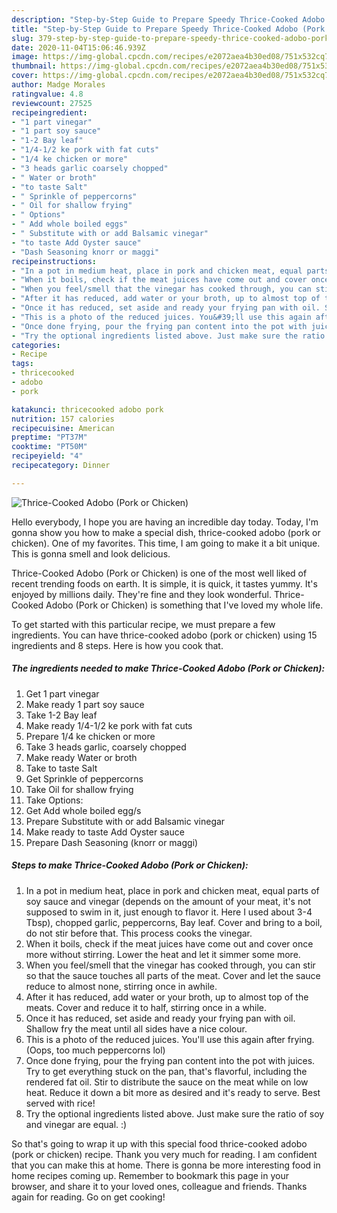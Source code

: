 ```yaml
---
description: "Step-by-Step Guide to Prepare Speedy Thrice-Cooked Adobo (Pork or Chicken)"
title: "Step-by-Step Guide to Prepare Speedy Thrice-Cooked Adobo (Pork or Chicken)"
slug: 379-step-by-step-guide-to-prepare-speedy-thrice-cooked-adobo-pork-or-chicken
date: 2020-11-04T15:06:46.939Z
image: https://img-global.cpcdn.com/recipes/e2072aea4b30ed08/751x532cq70/thrice-cooked-adobo-pork-or-chicken-recipe-main-photo.jpg
thumbnail: https://img-global.cpcdn.com/recipes/e2072aea4b30ed08/751x532cq70/thrice-cooked-adobo-pork-or-chicken-recipe-main-photo.jpg
cover: https://img-global.cpcdn.com/recipes/e2072aea4b30ed08/751x532cq70/thrice-cooked-adobo-pork-or-chicken-recipe-main-photo.jpg
author: Madge Morales
ratingvalue: 4.8
reviewcount: 27525
recipeingredient:
- "1 part vinegar"
- "1 part soy sauce"
- "1-2 Bay leaf"
- "1/4-1/2 ke pork with fat cuts"
- "1/4 ke chicken or more"
- "3 heads garlic coarsely chopped"
- " Water or broth"
- "to taste Salt"
- " Sprinkle of peppercorns"
- " Oil for shallow frying"
- " Options"
- " Add whole boiled eggs"
- " Substitute with or add Balsamic vinegar"
- "to taste Add Oyster sauce"
- "Dash Seasoning knorr or maggi"
recipeinstructions:
- "In a pot in medium heat, place in pork and chicken meat, equal parts of soy sauce and vinegar (depends on the amount of your meat, it&#39;s not supposed to swim in it, just enough to flavor it. Here I used about 3-4 Tbsp), chopped garlic, peppercorns, Bay leaf. Cover and bring to a boil, do not stir before that. This process cooks the vinegar."
- "When it boils, check if the meat juices have come out and cover once more without stirring. Lower the heat and let it simmer some more."
- "When you feel/smell that the vinegar has cooked through, you can stir so that the sauce touches all parts of the meat. Cover and let the sauce reduce to almost none, stirring once in awhile."
- "After it has reduced, add water or your broth, up to almost top of the meats. Cover and reduce it to half, stirring once in a while."
- "Once it has reduced, set aside and ready your frying pan with oil. Shallow fry the meat until all sides have a nice colour."
- "This is a photo of the reduced juices. You&#39;ll use this again after frying. (Oops, too much peppercorns lol)"
- "Once done frying, pour the frying pan content into the pot with juices. Try to get everything stuck on the pan, that&#39;s flavorful, including the rendered fat oil. Stir to distribute the sauce on the meat while on low heat. Reduce it down a bit more as desired and it&#39;s ready to serve. Best served with rice!"
- "Try the optional ingredients listed above. Just make sure the ratio of soy and vinegar are equal. :)"
categories:
- Recipe
tags:
- thricecooked
- adobo
- pork

katakunci: thricecooked adobo pork 
nutrition: 157 calories
recipecuisine: American
preptime: "PT37M"
cooktime: "PT50M"
recipeyield: "4"
recipecategory: Dinner

---
```



![Thrice-Cooked Adobo (Pork or Chicken)](https://img-global.cpcdn.com/recipes/e2072aea4b30ed08/751x532cq70/thrice-cooked-adobo-pork-or-chicken-recipe-main-photo.jpg)

Hello everybody, I hope you are having an incredible day today. Today, I'm gonna show you how to make a special dish, thrice-cooked adobo (pork or chicken). One of my favorites. This time, I am going to make it a bit unique. This is gonna smell and look delicious.

Thrice-Cooked Adobo (Pork or Chicken) is one of the most well liked of recent trending foods on earth. It is simple, it is quick, it tastes yummy. It's enjoyed by millions daily. They're fine and they look wonderful. Thrice-Cooked Adobo (Pork or Chicken) is something that I've loved my whole life.




To get started with this particular recipe, we must prepare a few ingredients. You can have thrice-cooked adobo (pork or chicken) using 15 ingredients and 8 steps. Here is how you cook that.

<!--inarticleads1-->

##### The ingredients needed to make Thrice-Cooked Adobo (Pork or Chicken):

1. Get 1 part vinegar
1. Make ready 1 part soy sauce
1. Take 1-2 Bay leaf
1. Make ready 1/4-1/2 ke pork with fat cuts
1. Prepare 1/4 ke chicken or more
1. Take 3 heads garlic, coarsely chopped
1. Make ready  Water or broth
1. Take to taste Salt
1. Get  Sprinkle of peppercorns
1. Take  Oil for shallow frying
1. Take  Options:
1. Get  Add whole boiled egg/s
1. Prepare  Substitute with or add Balsamic vinegar
1. Make ready to taste Add Oyster sauce
1. Prepare Dash Seasoning (knorr or maggi)




<!--inarticleads2-->

##### Steps to make Thrice-Cooked Adobo (Pork or Chicken):

1. In a pot in medium heat, place in pork and chicken meat, equal parts of soy sauce and vinegar (depends on the amount of your meat, it&#39;s not supposed to swim in it, just enough to flavor it. Here I used about 3-4 Tbsp), chopped garlic, peppercorns, Bay leaf. Cover and bring to a boil, do not stir before that. This process cooks the vinegar.
1. When it boils, check if the meat juices have come out and cover once more without stirring. Lower the heat and let it simmer some more.
1. When you feel/smell that the vinegar has cooked through, you can stir so that the sauce touches all parts of the meat. Cover and let the sauce reduce to almost none, stirring once in awhile.
1. After it has reduced, add water or your broth, up to almost top of the meats. Cover and reduce it to half, stirring once in a while.
1. Once it has reduced, set aside and ready your frying pan with oil. Shallow fry the meat until all sides have a nice colour.
1. This is a photo of the reduced juices. You&#39;ll use this again after frying. (Oops, too much peppercorns lol)
1. Once done frying, pour the frying pan content into the pot with juices. Try to get everything stuck on the pan, that&#39;s flavorful, including the rendered fat oil. Stir to distribute the sauce on the meat while on low heat. Reduce it down a bit more as desired and it&#39;s ready to serve. Best served with rice!
1. Try the optional ingredients listed above. Just make sure the ratio of soy and vinegar are equal. :)




So that's going to wrap it up with this special food thrice-cooked adobo (pork or chicken) recipe. Thank you very much for reading. I am confident that you can make this at home. There is gonna be more interesting food in home recipes coming up. Remember to bookmark this page in your browser, and share it to your loved ones, colleague and friends. Thanks again for reading. Go on get cooking!

